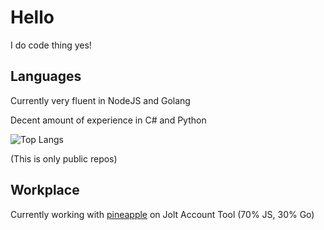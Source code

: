 # Hello
I do code thing yes!

## Languages
Currently very fluent in NodeJS and Golang

Decent amount of experience in C# and Python

![Top Langs](https://github-readme-stats.vercel.app/api/top-langs/?username=TAJ4K&theme=tokyonight)

(This is only public repos)

## Workplace
Currently working with [pineapple](https://github.com/pineapplesnkrs) on Jolt Account Tool (70% JS, 30% Go)


